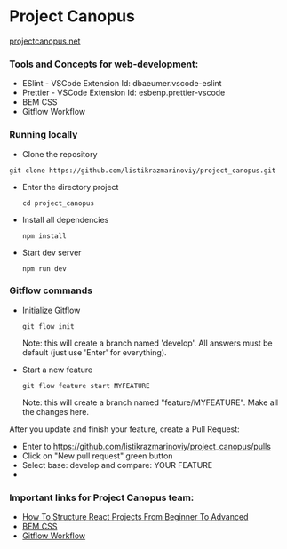 # Project Canopus

[projectcanopus.net](https://projectcanopus.net/)

### Tools and Concepts for web-development:
- ESlint - VSCode Extension Id: dbaeumer.vscode-eslint
- Prettier - VSCode Extension Id: esbenp.prettier-vscode
- BEM CSS
- Gitflow Workflow

### Running locally

- Clone the repository
 ```
 git clone https://github.com/listikrazmarinoviy/project_canopus.git
 ```

- Enter the directory project
  ```
  cd project_canopus
  ```

- Install all dependencies
  ```
  npm install
  ```

- Start dev server
  ```
  npm run dev
  ```

### Gitflow commands
- Initialize Gitflow 
  ```
  git flow init
  ```

  Note: this will create a branch named 'develop'. All answers must be default (just use 'Enter' for everything).

- Start a new feature
  ```
  git flow feature start MYFEATURE
  ```

  Note: this will create a branch named "feature/MYFEATURE". Make all the changes here.

After you update and finish your feature, create a Pull Request:
- Enter to https://github.com/listikrazmarinoviy/project_canopus/pulls
- Click on "New pull request" green button
- Select base: develop and compare: YOUR FEATURE
- 

### Important links for Project Canopus team:

- [How To Structure React Projects From Beginner To Advanced](https://blog.webdevsimplified.com/2022-07/react-folder-structure/) 
- [BEM CSS](https://getbem.com/introduction/)
- [Gitflow Workflow](https://www.atlassian.com/git/tutorials/comparing-workflows/gitflow-workflow)
